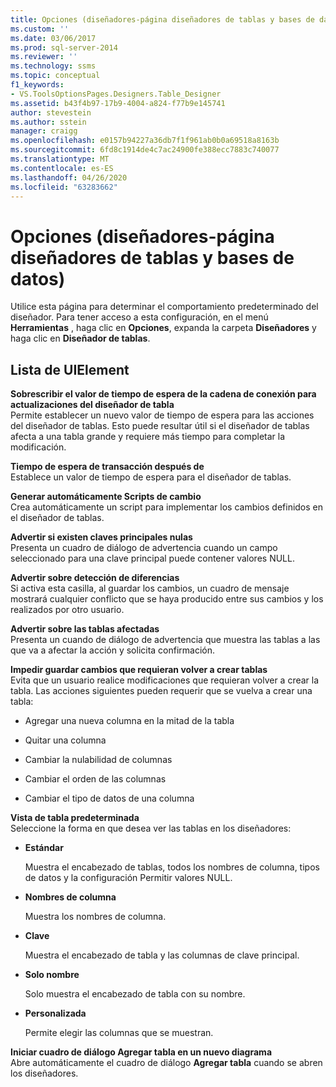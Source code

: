 ```yaml
---
title: Opciones (diseñadores-página diseñadores de tablas y bases de datos) | Microsoft Docs
ms.custom: ''
ms.date: 03/06/2017
ms.prod: sql-server-2014
ms.reviewer: ''
ms.technology: ssms
ms.topic: conceptual
f1_keywords:
- VS.ToolsOptionsPages.Designers.Table_Designer
ms.assetid: b43f4b97-17b9-4004-a824-f77b9e145741
author: stevestein
ms.author: sstein
manager: craigg
ms.openlocfilehash: e0157b94227a36db7f1f961ab0b0a69518a8163b
ms.sourcegitcommit: 6fd8c1914de4c7ac24900fe388ecc7883c740077
ms.translationtype: MT
ms.contentlocale: es-ES
ms.lasthandoff: 04/26/2020
ms.locfileid: "63283662"
---
```

# <a name="options-designers-table-and-database-designers-page"></a>Opciones (diseñadores-página diseñadores de tablas y bases de datos)
  Utilice esta página para determinar el comportamiento predeterminado del diseñador. Para tener acceso a esta configuración, en el menú **Herramientas** , haga clic en **Opciones**, expanda la carpeta **Diseñadores** y haga clic en **Diseñador de tablas**.  
  
## <a name="uielement-list"></a>Lista de UIElement  
 **Sobrescribir el valor de tiempo de espera de la cadena de conexión para actualizaciones del diseñador de tabla**  
 Permite establecer un nuevo valor de tiempo de espera para las acciones del diseñador de tablas. Esto puede resultar útil si el diseñador de tablas afecta a una tabla grande y requiere más tiempo para completar la modificación.  
  
 **Tiempo de espera de transacción después de**  
 Establece un valor de tiempo de espera para el diseñador de tablas.  
  
 **Generar automáticamente Scripts de cambio**  
 Crea automáticamente un script para implementar los cambios definidos en el diseñador de tablas.  
  
 **Advertir si existen claves principales nulas**  
 Presenta un cuadro de diálogo de advertencia cuando un campo seleccionado para una clave principal puede contener valores NULL.  
  
 **Advertir sobre detección de diferencias**  
 Si activa esta casilla, al guardar los cambios, un cuadro de mensaje mostrará cualquier conflicto que se haya producido entre sus cambios y los realizados por otro usuario.  
  
 **Advertir sobre las tablas afectadas**  
 Presenta un cuando de diálogo de advertencia que muestra las tablas a las que va a afectar la acción y solicita confirmación.  
  
 **Impedir guardar cambios que requieran volver a crear tablas**  
 Evita que un usuario realice modificaciones que requieran volver a crear la tabla. Las acciones siguientes pueden requerir que se vuelva a crear una tabla:  
  
-   Agregar una nueva columna en la mitad de la tabla  
  
-   Quitar una columna  
  
-   Cambiar la nulabilidad de columnas  
  
-   Cambiar el orden de las columnas  
  
-   Cambiar el tipo de datos de una columna  
  
 **Vista de tabla predeterminada**  
 Seleccione la forma en que desea ver las tablas en los diseñadores:  
  
-   **Estándar**  
  
     Muestra el encabezado de tablas, todos los nombres de columna, tipos de datos y la configuración Permitir valores NULL.  
  
-   **Nombres de columna**  
  
     Muestra los nombres de columna.  
  
-   **Clave**  
  
     Muestra el encabezado de tabla y las columnas de clave principal.  
  
-   **Solo nombre**  
  
     Solo muestra el encabezado de tabla con su nombre.  
  
-   **Personalizada**  
  
     Permite elegir las columnas que se muestran.  
  
 **Iniciar cuadro de diálogo Agregar tabla en un nuevo diagrama**  
 Abre automáticamente el cuadro de diálogo **Agregar tabla** cuando se abren los diseñadores.  
  
  
